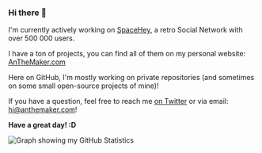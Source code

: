 ### Hi there 👋
I'm currently actively working on [SpaceHey](https://spacehey.com), a retro Social Network with over 500 000 users.

I have a ton of projects, you can find all of them on my personal website: [AnTheMaker.com](https://anthemaker.com)

Here on GitHub, I'm mostly working on private repositories (and sometimes on some small open-source projects of mine)!

If you have a question, feel free to reach me [on Twitter](https://twitter.com/AnTheMaker) or via email: hi@anthemaker.com!

**Have a great day! :D**

<img src="https://github-readme-stats.vercel.app/api?username=anthemaker&count_private=true&show_icons=true&hide=contribs" alt="Graph showing my GitHub Statistics">

<!--
**AnTheMaker/AnTheMaker** is a ✨ _special_ ✨ repository because its `README.md` (this file) appears on your GitHub profile.

Here are some ideas to get you started:

- 🔭 I’m currently working on ...
- 🌱 I’m currently learning ...
- 👯 I’m looking to collaborate on ...
- 🤔 I’m looking for help with ...
- 💬 Ask me about ...
- 📫 How to reach me: ...
- 😄 Pronouns: ...
- ⚡ Fun fact: ...
-->
